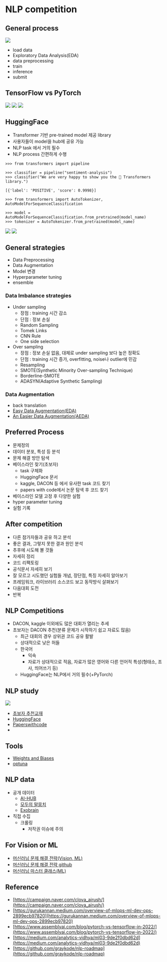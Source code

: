 # NLP competition
## General process
![](https://miro.medium.com/max/1400/1*Xw8IyDSvIoML9AMCUmvYig.png)
* load data
* Exploratory Data Analysis(EDA)
* data preprocessing
* train
* inference
* submit

## TensorFlow vs PyTorch
![](https://miro.medium.com/max/1400/1*ULcPTYyKRqF_HFTkUKdkVg.png)
![](https://www.assemblyai.com/blog/content/images/2021/12/Fraction-of-Papers-Using-PyTorch-vs.-TensorFlow.png)
![](https://www.assemblyai.com/blog/content/images/2021/12/Percentage-of-Repositories-by-Framework-----------------.png)



## HuggingFace
* Transformer 기반 pre-trained model 제공 library
* 사용자들이 model을 hub에 공유 가능
* NLP task 에서 거의 필수
* NLP process 간편하게 수행

```
>>> from transformers import pipeline

>>> classifier = pipeline("sentiment-analysis")
>>> classifier("We are very happy to show you the 🤗 Transformers library.")

[{'label': 'POSITIVE', 'score': 0.9998}]

```

```
>>> from transformers import AutoTokenizer, AutoModelForSequenceClassification

>>> model = AutoModelForSequenceClassification.from_pretrained(model_name)
>>> tokenizer = AutoTokenizer.from_pretrained(model_name)
```
![](https://www.assemblyai.com/blog/content/images/2021/12/Number-of-Models-on-HuggingFace.png)
![](https://www.assemblyai.com/blog/content/images/2021/12/Number-of-Top-30-Models-on-HuggingFace.png)

## General strategies
* Data Preprocessing
* Data Augmentation
* Model 변경
* Hyperparameter tuning
* ensemble


### Data Imbalance strategies
* Under sampling
    * 장점 : training 시간 감소
    * 단점 : 정보 손실
    * Random Sampling
    * Tomek Links
    * CNN Rule
    * One side selection
* Over sampling
    * 장점 : 정보 손실 없음, 대체로 under sampling 보다 높은 정확도
    * 단점 : training 시간 증가, overfitting, noise나 outlier에 민감
    * Resampling
    * SMOTE(Synthetic Minority Over-sampling Technique)
    * Borderline-SMOTE
    * ADASYN(Adaptive Synthetic Sampling)


### Data Augmentation
* back translation
* [Easy Data Augmentation(EDA)](https://paperswithcode.com/paper/eda-easy-data-augmentation-techniques-for)
* [An Easier Data Augmentation(AEDA)](https://paperswithcode.com/method/aeda)


## Preferred Process
* 문제정의
* 데이터 분포, 특성 등 분석
* 문제 해결 방안 탐색
* 베이스라인 찾기(초보자)
    * task 구체화
    * HuggingFace 문서
    * kaggle, DACON 등 에서 유사한 task 코드 찾기
    * papers with code에서 논문 탐색 후 코드 찾기
* 베이스라인 모델 고정 후 다양한 실험
* hyper parameter tuning
* 실험 기록

## After competition
* 다른 참가자들과 공유 하고 분석
* 좋은 결과, 그렇지 못한 결과 원인 분석
* 추후에 시도해 볼 것들
* 자세히 정리
* 코드 리팩토링
* 공식문서 자세히 보기
* 잘 모르고 시도했던 실험들 개념, 장단점, 특징 자세히 알아보기
* 프레임워크, 라이브러리 소스코드 보고 동작방식 살펴보기
* 다음대회 도전
* 반복


## NLP Competitions
* DACON, kaggle 이외에도 많은 대회가 열리는 추세
* 초보자는 DACON 추천(분류 문제가 시작하기 쉽고 자료도 많음)
    * 최근 대회의 경우 상위권 코드 공유 활발
    * 상대적으로 낮은 허들
    * 한국어
        * 익숙
        * 자료가 상대적으로 적음, 자료가 많은 영어와 다른 언어적 특성(형태소, 조사, 띄어쓰기 등)
    * HuggingFace는 NLP에서 거의 필수(+PyTorch)

## NLP study
![](https://github.com/graykode/nlp-roadmap/blob/master/img/nlp.png?raw=true)
* [초보자 추천교재](https://wikidocs.net/book/2155)
* [HuggingFace](https://huggingface.co/)
* [Paperswithcode](https://paperswithcode.com/)
* 

## Tools
* [Weights and Biases](https://wandb.ai/home)
* [optuna](https://optuna.org/)

## NLP data
* 공개 데이터
    * [AI-HUB](https://www.aihub.or.kr/aihubdata/extrlpltfomdata/list.do?currMenu=118&topMenu=100)
    * [모두의 말뭉치](https://corpus.korean.go.kr/)
    * [Exobrain](http://exobrain.kr/pages/ko/result/outputs.jsp)
* 직접 수집
    * 크롤링
        * 저작권 이슈에 주의


## For Vision or ML
* [머신러닝 문제 해결 전략(Vision, ML)](http://www.yes24.com/Product/Goods/108802734)
* [머신러닝 문제 해결 전략 github](https://github.com/BaekKyunShin/musthave_mldl_problem_solving_strategy)
* [머신러닝 마스터 클래스(ML)](http://www.yes24.com/Product/Goods/97559803)


## Reference

- [https://campaign.naver.com/clova_airush/](https://campaign.naver.com/clova_airush/)
- [https://gurukannan.medium.com/overview-of-mlops-ml-dev-ops-2899ecb97820](https://gurukannan.medium.com/overview-of-mlops-ml-dev-ops-2899ecb97820)
- [https://www.assemblyai.com/blog/pytorch-vs-tensorflow-in-2022/](https://www.assemblyai.com/blog/pytorch-vs-tensorflow-in-2022/)
- [https://medium.com/analytics-vidhya/ml03-9de2f0dbd62d](https://medium.com/analytics-vidhya/ml03-9de2f0dbd62d)
- [https://github.com/graykode/nlp-roadmap](https://github.com/graykode/nlp-roadmap)


